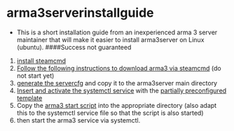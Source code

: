 # arma3serverinstallguide
- This is a short installation guide from an inexperienced arma 3 server maintainer that will make it easier to install arma3server on Linux (ubuntu).
####Success not guaranteed

1. [install steamcmd](https://developer.valvesoftware.com/wiki/SteamCMD#Manually)
2. [Follow the following instructions to download arma3 via steamcmd](https://www-ionos-de.translate.goog/digitalguide/server/knowhow/arma-3-server-erstellen/?_x_tr_sl=de&_x_tr_tl=en&_x_tr_hl=de&_x_tr_pto=wapp) (do not start yet)
3. [generate the servercfg](https://a3config.byjokese.com/) and copy it to the arma3server main directory
4. [Insert and activate the systemctl service](https://www.digitalocean.com/community/tutorials/how-to-use-systemctl-to-manage-systemd-services-and-units) with the [partially preconfigured template](./files/arma3server.service)
5. Copy the [arma3 start script](./files/arma3.sh) into the appropriate directory (also adapt this to the systemctl service file so that the script is also started)
6. then start the arma3 service via systemctl.
